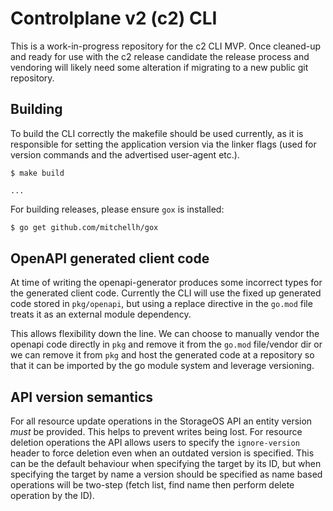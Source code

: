 # Controlplane v2 (c2) CLI

This is a work-in-progress repository for the c2 CLI MVP. Once cleaned-up and 
ready for use with the c2 release candidate the release process and vendoring
will likely need some alteration if migrating to a new public git repository.

## Building

To build the CLI correctly the makefile should be used currently, as it is 
responsible for setting the application version via the linker flags (used
for version commands and the advertised user-agent etc.).

```shell
$ make build

...
```

For building releases, please ensure `gox` is installed:

```bash
$ go get github.com/mitchellh/gox
```

## OpenAPI generated client code

At time of writing the openapi-generator produces some incorrect types for
the generated client code. Currently the CLI will use the fixed up generated 
code stored in `pkg/openapi`, but using a replace directive in the `go.mod` file
treats it as an external module dependency.

This allows flexibility down the line. We can choose to manually vendor the 
openapi code directly in `pkg` and remove it from the `go.mod` file/vendor dir
or we can remove it from `pkg` and host the generated code at a repository so 
that it can be imported by the go module system and leverage versioning.

## API version semantics

For all resource update operations in the StorageOS API an entity version *must*
be provided. This helps to prevent writes being lost. For resource deletion 
operations the API allows users to specify the `ignore-version` header to force
deletion even when an outdated version is specified. This can be the default 
behaviour when specifying the target by its ID, but when specifying the target
by name a version should be specified as name based operations will be two-step
(fetch list, find name then perform delete operation by the ID).
